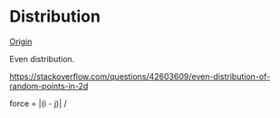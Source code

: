 Distribution
===

[Origin](https://codepen.io/mcdorli/pen/GvyYQV)

Even distribution.

<https://stackoverflow.com/questions/42603609/even-distribution-of-random-points-in-2d>

force = |(i - j)| / 